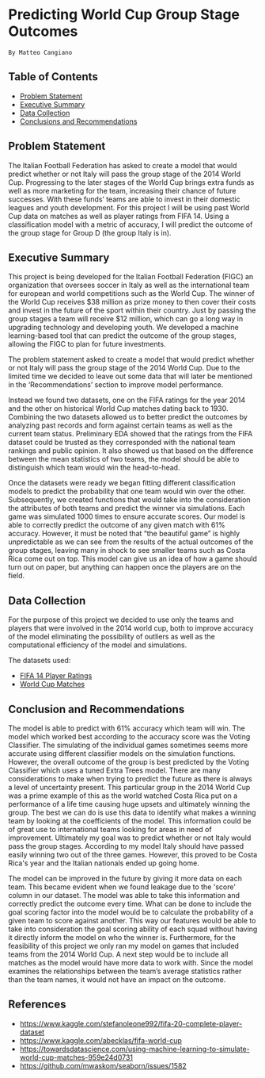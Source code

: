 # Predicting World Cup Group Stage Outcomes
    By Matteo Cangiano
## Table of Contents
  - [Problem Statement](#Problem-Statement)
  - [Executive Summary](#Executive-Summary)
  - [Data Collection](#Data-Collection)
  - [Conclusions and Recommendations](#Conclusions-and-Recommendations)

## Problem Statement
The Italian Football Federation has asked to create a model that would predict whether or not Italy will pass the group stage of the 2014 World Cup. Progressing to the later stages of the World Cup brings extra funds as well as more marketing for the team, increasing their chance of future successes. With these funds’ teams are able to invest in their domestic leagues and youth development. For this project I will be using past World Cup data on matches as well as player ratings from FIFA 14. Using a classification model with a metric of accuracy, I will predict the outcome of the group stage for Group D (the group Italy is in).


## Executive Summary

This project is being developed for the Italian Football Federation (FIGC) an organization that oversees soccer in Italy as well as the international team for european and world competitions such as the World Cup. The winner of the World Cup receives $38 million as prize money to then cover their costs and invest in the future of the sport within their country. Just by passing the group stages a team will receive $12 million, which can go a long way in upgrading technology and developing youth. We developed a machine learning-based tool that can predict the outcome of the group stages, allowing the FIGC to plan for future investments.

The problem statement asked to create a model that would predict whether or not Italy will pass the group stage of the 2014 World Cup. Due to the limited time we decided to leave out some data that will later be mentioned in the ‘Recommendations’ section to improve model performance.

Instead we found two datasets, one on the FIFA ratings for the year 2014 and the other on historical World Cup matches dating back to 1930. Combining the two datasets allowed us to better predict the outcomes by analyzing past records and form against certain teams as well as the current team status. Preliminary EDA showed that the ratings from the FIFA dataset could be trusted as they corresponded with the national team rankings and public opinion. It also showed us that based on the difference between the mean statistics of two teams, the model should be able to distinguish which team would win the head-to-head. 

Once the datasets were ready we began fitting different classification models to predict the probability that one team would win over the other. Subsequently, we created functions that would take into the consideration the attributes of both teams and predict the winner via simulations. Each game was simulated 1000 times to ensure accurate scores. Our model is able to correctly predict the outcome of any given match with 61% accuracy. However, it must be noted that “the beautiful game” is highly unpredictable as we can see from the results of the actual outcomes of the group stages, leaving many in shock to see smaller teams such as Costa Rica come out on top. This model can give us an idea of how a game should turn out on paper, but anything can happen once the players are on the field. 

## Data Collection

For the purpose of this project we decided to use only the teams and players that were involved in the 2014 world cup, both to improve accuracy of the model eliminating the possibility of outliers as well as the computational efficiency of the model and simulations.

The datasets used:
  - [FIFA 14 Player Ratings](https://www.kaggle.com/stefanoleone992/fifa-20-complete-player-dataset)
  - [World Cup Matches](https://www.kaggle.com/abecklas/fifa-world-cup)


## Conclusion and Recommendations

The model is able to predict with 61% accuracy which team will win. The model which worked best according to the accuracy score was the Voting Classifier. The simulating of the individual games sometimes seems more accurate using different classifier models on the simulation functions. However, the overall outcome of the group is best predicted by the Voting Classifier which uses a tuned Extra Trees model. There are many considerations to make when trying to predict the future as there is always a level of uncertainty present. This particular group in the 2014 World Cup was a prime example of this as the world watched Costa Rica put on a performance of a life time causing huge upsets and ultimately winning the group. The best we can do is use this data to identify what makes a winning team by looking at the coefficients of the model. This information could be of great use to international teams looking for areas in need of improvement. Ultimately my goal was to predict whether or not Italy would pass the group stages. According to my model Italy should have passed easily winning two out of the three games. However, this proved to be Costa Rica's year and the Italian nationals ended up going home.

The model can be improved in the future by giving it more data on each team. This became evident when we found leakage due to the 'score' column in our dataset. The model was able to take this information and correctly predict the outcome every time. What can be done to include the goal scoring factor into the model would be to calculate the probability of a given team to score against another. This way our features would be able to take into consideration the goal scoring ability of each squad without having it directly inform the model on who the winner is. Furthermore, for the feasibility of this project we only ran my model on games that included teams from the 2014 World Cup. A next step would be to include all matches as the model would have more data to work with. Since the model examines the relationships between the team’s average statistics rather than the team names, it would not have an impact on the outcome.

## References

  - https://www.kaggle.com/stefanoleone992/fifa-20-complete-player-dataset
  - https://www.kaggle.com/abecklas/fifa-world-cup
  - https://towardsdatascience.com/using-machine-learning-to-simulate-world-cup-matches-959e24d0731
  - https://github.com/mwaskom/seaborn/issues/1582

